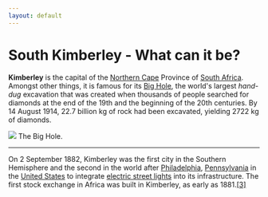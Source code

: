 ```yaml
---
layout: default
---
```

South Kimberley - What can it be?
===========================

**Kimberley** is the capital of the [Northern Cape](/wiki/Northern_Cape "Northern Cape") Province of [South Africa](/wiki/South_Africa "South Africa"). Amongst other things, it is famous for its [Big Hole](/w/index.php?title=Big_Hole&action=edit&redlink=1 "Big Hole (page does not exist)"), the world's largest *hand-dug* excavation that was created when thousands of people searched for diamonds at the end of the 19th and the beginning of the 20th centuries. By 14 August 1914, 22.7 billion kg of rock had been excavated, yielding 2722 kg of diamonds.


[![](https://upload.wikimedia.org/wikipedia/commons/thumb/1/18/RSA_Big_Hole.jpg/350px-RSA_Big_Hole.jpg)](/wiki/File:RSA_Big_Hole.jpg)
The Big Hole.

-----------------
On 2 September 1882, Kimberley was the first city in the Southern Hemisphere and the second in the world after [Philadelphia](/wiki/Philadelphia "Philadelphia"), [Pennsylvania](/wiki/Pennsylvania "Pennsylvania") in the [United States](/wiki/United_States_of_America "United States of America") to integrate [electric street lights](/wiki/Electric_street_lights "Electric street lights") into its infrastructure. The first stock exchange in Africa was built in Kimberley, as early as 1881.[[3]](#cite_note-3)


